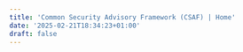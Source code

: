 ```yaml
---
title: 'Common Security Advisory Framework (CSAF) | Home'
date: '2025-02-21T18:34:23+01:00'
draft: false
---
```

<!--
  SPDX-FileCopyrightText: 2025 OASIS CSAF TC
  SPDX-License-Identifier: LicenseRef-OASIS-CSAF-TC-License
-->
